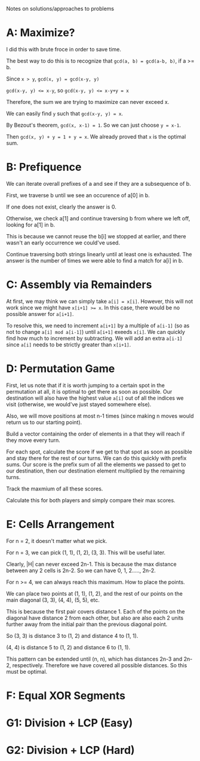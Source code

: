 Notes on solutions/approaches to problems

# A: Maximize?
I did this with brute froce in order to save time.

The best way to do this is to recognize that `gcd(a, b) = gcd(a-b, b)`, if a >= b.

Since `x > y`, `gcd(x, y) = gcd(x-y, y)`

`gcd(x-y, y) <= x-y`, so `gcd(x-y, y) <= x-y+y = x`

Therefore, the sum we are trying to maximize can never exceed x.

We can easily find `y` such that `gcd(x-y, y) = x`. 

By Bezout's theorem, `gcd(x, x-1) = 1`. So we can just choose `y = x-1`. 

Then `gcd(x, y) + y = 1 + y = x`. We already proved that `x` is the optimal sum.

# B: Prefiquence

We can iterate overall prefixes of a and see if they are a subsequence of b.

First, we traverse b until we see an occurence of a[0] in b. 

If one does not exist, clearly the answer is 0.

Otherwise, we check a[1] and continue traversing b from where we left off, looking for a[1] in b.

This is because we cannot reuse the b[i] we stopped at earlier, and there wasn't an early occurrence we could've used.

Continue traversing both strings linearly until at least one is exhausted. The answer is the number of times we were able to find a match for a[i] in b.

# C: Assembly via Remainders

At first, we may think we can simply take `a[i] = x[i]`. However, this will not work since we might have `x[i+1] >= x`. In this case, there would be no possible answer for `a[i+1]`.

To resolve this, we need to increment `a[i+1]` by a multiple of `a[i-1]` (so as not to change `a[i] mod a[i-1]`) until `a[i+1]` exeeds `x[i]`. We can quickly find how much to increment by subtracting. We will add an extra `a[i-1]` since `a[i]` needs to be strictly greater than `x[i+1]`.

# D: Permutation Game

First, let us note that if it is worth jumping to a certain spot in the permutation at all, it is optimal to get there as soon as possible. Our destination will also have the highest value `a[i]` out of all the indices we visit (otherwise, we would've just stayed somewhere else).

Also, we will move positions at most n-1 times (since making n moves would return us to our starting point).

Build a vector containing the order of elements in a that they will reach if they move every turn.

For each spot, calculate the score if we get to that spot as soon as possible and stay there for the rest of our turns. We can do this quickly with prefix sums. Our score is the prefix sum of all the elements we passed to get to our destination, then our destination element multiplied by the remaining turns.

Track the maxmium of all these scores.

Calculate this for both players and simply compare their max scores.

# E: Cells Arrangement

For n = 2, it doesn't matter what we pick.

For n = 3, we can pick (1, 1), (1, 2), (3, 3). This will be useful later.

Clearly, |H| can never exceed 2n-1. This is because the max distance between any 2 cells is 2n-2. So we can have 0, 1, 2....., 2n-2.

For n >= 4, we can always reach this maximum. How to place the points.

We can place two points at (1, 1), (1, 2), and the rest of our points on the main diagonal (3, 3), (4, 4), (5, 5), etc.

This is because the first pair covers distance 1. Each of the points on the diagonal have distance 2 from each other, but also are also each 2 units further away from the initial pair than the previous diagonal point. 

So (3, 3) is distance 3 to (1, 2) and distance 4 to (1, 1).

(4, 4) is distance 5 to (1, 2) and distance 6 to (1, 1).

This pattern can be extended until (n, n), which has distances 2n-3 and 2n-2, respectively. Therefore we have covered all possible distances. So this must be optimal.

# F: Equal XOR Segments

# G1: Division + LCP (Easy)

# G2: Division + LCP (Hard)